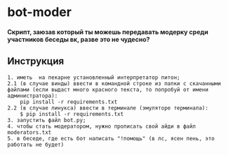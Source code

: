 # bot-moder
#### Скрипт, заюзав который ты можешь передавать модерку среди участников беседы вк, разве это не чудесно?
## Инструкция
    1. иметь  на пекарне установленный интерпретатор питон;
    2.1 (в случае винды) ввести в командной строке из папки с скачанными файлами (если выдаст много красного текста, то попробуй от имени администратора):
        pip install -r requirements.txt
    2.2 (в случае линукса) ввести в терминале (эмуляторе терминала):
        $ pip install -r requirements.txt
    3. запустить файл bot.py;
    4. чтобы стать модератором, нужно прописать свой айди в файл moderators.txt
    5. в беседе, где есть бот написать "!помощь" (в лс, ясен пень, это работать не будет)
